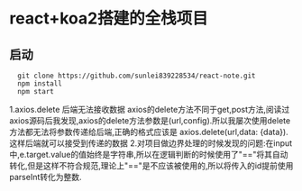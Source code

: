    # react+koa2搭建的全栈项目

   ## 启动 
   ```
     git clone https://github.com/sunlei839228534/react-note.git
     npm install
     npm start
   ```

   1.axios.delete 后端无法接收数据
   axios的delete方法不同于get,post方法,阅读过axios源码后我发现,axios的delete方法参数是(url,config).所以我屡次使用delete方法都无法将参数传递给后端,正确的格式应该是 axios.delete(url,data: {data}).这样后端就可以接受到传递的数据
   2.对项目做边界处理的时候发现的问题:在input中,e.target.value的值始终是字符串,所以在逻辑判断的时候使用了"=="将其自动转化,但是这样不符合规范,理论上"=="是不应该被使用的,所以将传入的id提前使用parseInt转化为整数.
